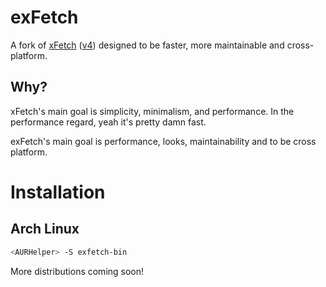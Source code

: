 # exFetch

A fork of [xFetch](https://codeberg.org/pparaxan/xFetch) ([v4](https://github.com/pparaxan/xFetch_v4)) designed to be faster, more maintainable and cross-platform.

## Why?

xFetch's main goal is simplicity, minimalism, and performance. In the performance regard, yeah it's pretty damn fast.

exFetch's main goal is performance, looks, maintainability and to be cross platform.

# Installation
## Arch Linux
```sh
<AURHelper> -S exfetch-bin
```

More distributions coming soon!
<!-- if https://github.com/a-catgirl-dev is alive -->

